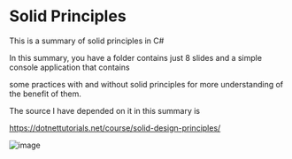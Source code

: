 # Solid Principles 

This is a summary of solid principles in C#

In this summary, you have  a folder contains just 8 slides and a simple console application that contains 

some practices with and without solid principles for more understanding of the benefit of them.

The source I have depended on it in this summary is 

https://dotnettutorials.net/course/solid-design-principles/


![image](https://user-images.githubusercontent.com/81900786/113704973-23f30500-96dd-11eb-91ea-5db3636cfc5c.png)
